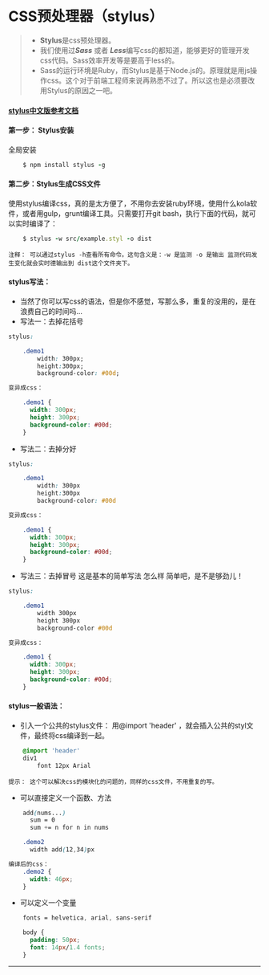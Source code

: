 # CSS预处理器（**stylus**）

> - **Stylus**是css预处理器。
> - 我们使用过***Sass*** 或者 ***Less***编写css的都知道，能够更好的管理开发css代码。Sass效率开发等是要高于less的。
> - Sass的运行环境是Ruby，而Stylus是基于Node.js的。原理就是用js操作css。这个对于前端工程师来说再熟悉不过了。所以这也是必须要改用Stylus的原因之一吧。

#### [stylus中文版参考文档](http://www.zhangxinxu.com/jq/stylus/)

#### 第一步： Stylus安装

全局安装
```ruby
	$ npm install stylus -g
```

#### 第二步：Stylus生成CSS文件

使用stylus编译css，真的是太方便了，不用你去安装ruby环境，使用什么kola软件，或者用gulp，grunt编译工具。只需要打开git bash，执行下面的代码，就可以实时编译了：
``` ruby
	$ stylus -w src/example.styl -o dist
```
`注释： 可以通过stylus -h查看所有命令。这句含义是：-w 是监测 -o 是输出 监测代码发生变化就会实时德输出到 dist这个文件夹下。`

#### stylus写法：

- 当然了你可以写css的语法，但是你不感觉，写那么多，重复的没用的，是在浪费自己的时间吗...
- 写法一：去掉花括号

```css
stylus:

	.demo1
    	width: 300px;
        height:300px;
        background-color: #00d;

变异成css：

	.demo1 {
      width: 300px;
      height: 300px;
      background-color: #00d;
    }
```
- 写法二：去掉分好

```css
stylus:

	.demo1
    	width: 300px
        height:300px
        background-color: #00d

变异成css：

	.demo1 {
      width: 300px;
      height: 300px;
      background-color: #00d;
    }
```

- 写法三：去掉冒号 这是基本的简单写法 怎么样 简单吧，是不是够劲儿！

```css
stylus:

	.demo1
    	width 300px
        height 300px
        background-color #00d

变异成css：

	.demo1 {
      width: 300px;
      height: 300px;
      background-color: #00d;
    }
```
#### stylus一般语法：

- 引入一个公共的stylus文件： 用@import 'header' ，就会插入公共的styl文件，最终将css编译到一起。

```css
	@import 'header'
    div1
    	font 12px Arial
```
`提示： 这个可以解决css的模块化的问题的，同样的css文件，不用重复的写。`

- 可以直接定义一个函数、方法

```css
    add(nums...)
      sum = 0
      sum += n for n in nums

    .demo2
      width add(12,34)px

编译后的css：
    .demo2 {
      width: 46px;
    }
```
- 可以定义一个变量

```css
    fonts = helvetica, arial, sans-serif

    body {
      padding: 50px;
      font: 14px/1.4 fonts;
    }
```
---
